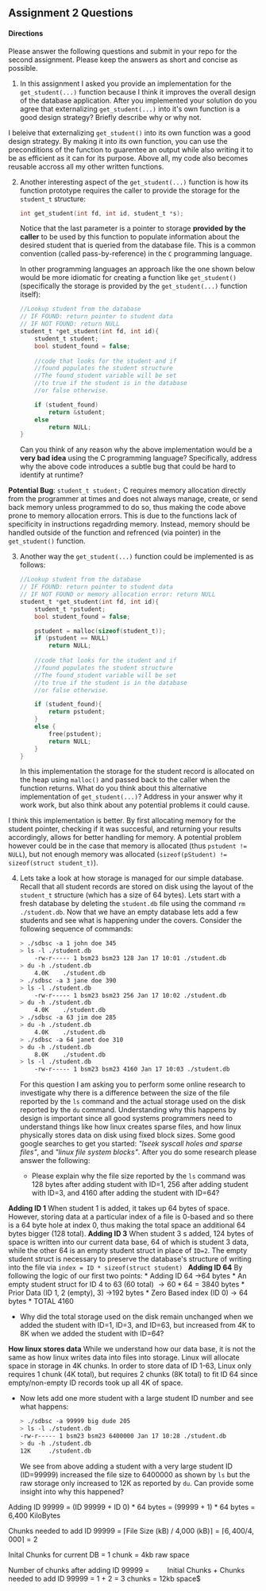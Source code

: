 ## Assignment 2 Questions

#### Directions
Please answer the following questions and submit in your repo for the second assignment.  Please keep the answers as short and concise as possible.

1. In this assignment I asked you provide an implementation for the `get_student(...)` function because I think it improves the overall design of the database application.   After you implemented your solution do you agree that externalizing `get_student(...)` into it's own function is a good design strategy?  Briefly describe why or why not.

I beleive that externalizing `get_student()` into its own function was a good design strategy. By making it into its own function, you can use the preconditions of the function to guarentee an output while also writing it to be as efficient as it can for its purpose. Above all, my code also becomes reusable accross all my other written functions. 

2. Another interesting aspect of the `get_student(...)` function is how its function prototype requires the caller to provide the storage for the `student_t` structure:

    ```c
    int get_student(int fd, int id, student_t *s);
    ```

    Notice that the last parameter is a pointer to storage **provided by the caller** to be used by this function to populate information about the desired student that is queried from the database file. This is a common convention (called pass-by-reference) in the `C` programming language. 

    In other programming languages an approach like the one shown below would be more idiomatic for creating a function like `get_student()` (specifically the storage is provided by the `get_student(...)` function itself):

    ```c
    //Lookup student from the database
    // IF FOUND: return pointer to student data
    // IF NOT FOUND: return NULL
    student_t *get_student(int fd, int id){
        student_t student;
        bool student_found = false;
        
        //code that looks for the student and if
        //found populates the student structure
        //The found_student variable will be set
        //to true if the student is in the database
        //or false otherwise.

        if (student_found)
            return &student;
        else
            return NULL;
    }
    ```
    Can you think of any reason why the above implementation would be a **very bad idea** using the C programming language?  Specifically, address why the above code introduces a subtle bug that could be hard to identify at runtime? 

**Potential Bug**: `student_t student;`
C requires memory allocation directly from the programmer at times and does not always manage, create, or send back memory unless programmed to do so, thus making the code above prone to memory allocation errors. This is due to the functions lack of specificity in instructions regadrding memory. Instead, memory should be handled outside of the function and refrenced (via pointer) in the `get_student()` function.

3. Another way the `get_student(...)` function could be implemented is as follows:

    ```c
    //Lookup student from the database
    // IF FOUND: return pointer to student data
    // IF NOT FOUND or memory allocation error: return NULL
    student_t *get_student(int fd, int id){
        student_t *pstudent;
        bool student_found = false;

        pstudent = malloc(sizeof(student_t));
        if (pstudent == NULL)
            return NULL;
        
        //code that looks for the student and if
        //found populates the student structure
        //The found_student variable will be set
        //to true if the student is in the database
        //or false otherwise.

        if (student_found){
            return pstudent;
        }
        else {
            free(pstudent);
            return NULL;
        }
    }
    ```
    In this implementation the storage for the student record is allocated on the heap using `malloc()` and passed back to the caller when the function returns. What do you think about this alternative implementation of `get_student(...)`?  Address in your answer why it work work, but also think about any potential problems it could cause.  
    
I think this implementation is better. By first allocating memory for the student pointer, checking if it was succesful, and returning your results accordingly, allows for better handling for memory. A potential problem however could be in the case that memory is allocated (thus `pstudent != NULL`), but not enough memory was allocated (`sizeof(pStudent) != sizeof(struct student_t)`). 

4. Lets take a look at how storage is managed for our simple database. Recall that all student records are stored on disk using the layout of the `student_t` structure (which has a size of 64 bytes).  Lets start with a fresh database by deleting the `student.db` file using the command `rm ./student.db`.  Now that we have an empty database lets add a few students and see what is happening under the covers.  Consider the following sequence of commands:

    ```bash
    > ./sdbsc -a 1 john doe 345
    > ls -l ./student.db
        -rw-r----- 1 bsm23 bsm23 128 Jan 17 10:01 ./student.db
    > du -h ./student.db
        4.0K    ./student.db
    > ./sdbsc -a 3 jane doe 390
    > ls -l ./student.db
        -rw-r----- 1 bsm23 bsm23 256 Jan 17 10:02 ./student.db
    > du -h ./student.db
        4.0K    ./student.db
    > ./sdbsc -a 63 jim doe 285 
    > du -h ./student.db
        4.0K    ./student.db
    > ./sdbsc -a 64 janet doe 310
    > du -h ./student.db
        8.0K    ./student.db
    > ls -l ./student.db
        -rw-r----- 1 bsm23 bsm23 4160 Jan 17 10:03 ./student.db
    ```

    For this question I am asking you to perform some online research to investigate why there is a difference between the size of the file reported by the `ls` command and the actual storage used on the disk reported by the `du` command.  Understanding why this happens by design is important since all good systems programmers need to understand things like how linux creates sparse files, and how linux physically stores data on disk using fixed block sizes.  Some good google searches to get you started: _"lseek syscall holes and sparse files"_, and _"linux file system blocks"_.  After you do some research please answer the following:

    - Please explain why the file size reported by the `ls` command was 128 bytes after adding student with ID=1, 256 after adding student with ID=3, and 4160 after adding the student with ID=64? 

**Adding ID 1**
When student 1 is added, it takes up 64 bytes of space. However, storing data at a particular index of a file is 0-based and so there is a 64 byte hole at index 0, thus making the total space an additional 64 bytes bigger (128 total).
**Adding ID 3**
When student 3 s added, 124 bytes of space is written into our current data base, 64 of which is student 3 data, while the other 64 is an empty student struct in place of `ID=2`. The empty student struct is necessary to preserve the database's structure of writing into the file via `index = ID * sizeof(struct student) `
**Adding ID 64**
By following the logic of our first two points:
\* Adding ID 64 $\to$64 bytes
\* An empty student struct for ID 4 to 63 (60 total) $\to 60 * 64=3840$ bytes
\* Prior Data (ID 1, 2 (empty), 3) $\to$192 bytes
\* Zero Based index (ID 0) $\to$ 64 bytes 
\* TOTAL 4160
- Why did the total storage used on the disk remain unchanged when we added the student with ID=1, ID=3, and ID=63, but increased from 4K to 8K when we added the student with ID=64? 

**How linux stores data**
While we understand how our data base, it is not the same as how linux writes data into files into storage. Linux will allocate space in storage in 4K chunks. In order to store data of ID 1-63, Linux only requires 1 chunk (4K total), but requires 2 chunks (8K total) to fit ID 64 since empty/non-empty ID records took up all 4K of space.


- Now lets add one more student with a large student ID number  and see what happens:

    ```bash
    > ./sdbsc -a 99999 big dude 205 
    > ls -l ./student.db
    -rw-r----- 1 bsm23 bsm23 6400000 Jan 17 10:28 ./student.db
    > du -h ./student.db
    12K     ./student.db
    ```
    We see from above adding a student with a very large student ID (ID=99999) increased the file size to 6400000 as shown by `ls` but the raw storage only increased to 12K as reported by `du`.  Can provide some insight into why this happened?

Adding ID 99999 = (ID 99999 + ID 0) * 64 bytes = (99999 + 1) * 64 bytes = 6,400 KiloBytes

Chunks needed to add ID 99999 = $\Big\lceil\text{File Size (kB) / 4,000 (kB)}\Big\rceil= \Big\lceil6,400/4,000\Big\rceil=2$

Inital Chunks for current DB = 1 chunk = 4kb raw space

Number of chunks after adding ID 99999 = 
$\qquad$Initial Chunks + Chunks needed to add ID 99999 = 1 + 2 = 3 chunks = 12kb space$

